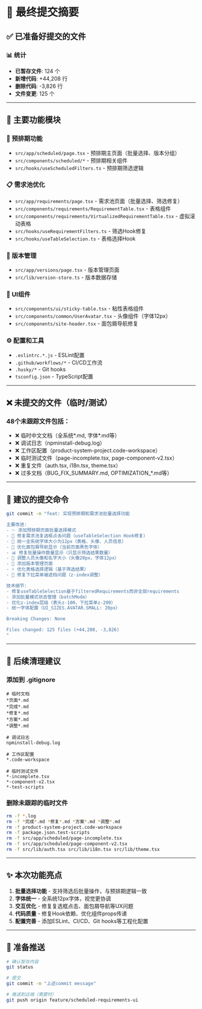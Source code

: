 # 🎉 最终提交摘要

## ✅ 已准备好提交的文件

### 📊 统计
- **已暂存文件**: 124 个
- **新增代码**: +44,208 行
- **删除代码**: -3,826 行
- **文件变更**: 125 个

---

## 📁 主要功能模块

### 🎯 预排期功能
- `src/app/scheduled/page.tsx` - 预排期主页面（批量选择、版本分组）
- `src/components/scheduled/*` - 预排期相关组件
- `src/hooks/useScheduledFilters.ts` - 预排期筛选逻辑

### 📋 需求池优化
- `src/app/requirements/page.tsx` - 需求池页面（批量选择、筛选修复）
- `src/components/requirements/RequirementTable.tsx` - 表格组件
- `src/components/requirements/VirtualizedRequirementTable.tsx` - 虚拟滚动表格
- `src/hooks/useRequirementFilters.ts` - 筛选Hook修复
- `src/hooks/useTableSelection.ts` - 表格选择Hook

### 🔢 版本管理
- `src/app/versions/page.tsx` - 版本管理页面
- `src/lib/version-store.ts` - 版本数据存储

### 🎨 UI组件
- `src/components/ui/sticky-table.tsx` - 粘性表格组件
- `src/components/common/UserAvatar.tsx` - 头像组件（字体12px）
- `src/components/site-header.tsx` - 面包屑导航修复

### ⚙️ 配置和工具
- `.eslintrc.*.js` - ESLint配置
- `.github/workflows/*` - CI/CD工作流
- `.husky/*` - Git hooks
- `tsconfig.json` - TypeScript配置

---

## ❌ 未提交的文件（临时/测试）

### 48个未跟踪文件包括：
- ❌ 临时中文文档（全系统*.md, 字体*.md等）
- ❌ 调试日志（npminstall-debug.log）
- ❌ 工作区配置（product-system-project.code-workspace）
- ❌ 临时测试文件（page-incomplete.tsx, page-component-v2.tsx）
- ❌ 重复文件（auth.tsx, i18n.tsx, theme.tsx）
- ❌ 过多文档（BUG_FIX_SUMMARY.md, OPTIMIZATION_*.md等）

---

## 🚀 建议的提交命令

```bash
git commit -m "feat: 实现预排期和需求池批量选择功能

主要改进:
- ✨ 添加预排期页面批量选择模式
- 🐛 修复需求池复选框点击问题（useTableSelection Hook修复）
- 🎨 统一全系统字体大小为12px（表格、头像、人员信息）
- 🔧 优化面包屑导航显示（当前页面黑色字体）
- 📊 修复批量操作数量显示（只显示筛选结果数量）
- 🎯 调整人员头像和名字大小（头像20px，字体12px）
- 📝 添加版本管理页面
- ⚡ 优化表格选择逻辑（基于筛选结果）
- 🔄 修复下拉菜单被遮挡问题（z-index调整）

技术细节:
- 修复useTableSelection基于filteredRequirements而非全部requirements
- 添加批量模式状态管理（batchMode）
- 优化z-index层级（表头z-100，下拉菜单z-200）
- 统一字体配置（UI_SIZES.AVATAR.SMALL: 20px）

Breaking Changes: None

Files changed: 125 files (+44,208, -3,826)
"
```

---

## 📝 后续清理建议

### 添加到 .gitignore
```gitignore
# 临时文档
*页面*.md
*完成*.md
*修复*.md
*方案*.md
*调整*.md

# 调试日志
npminstall-debug.log

# 工作区配置
*.code-workspace

# 临时测试文件
*-incomplete.tsx
*-component-v2.tsx
*-test-scripts
```

### 删除未跟踪的临时文件
```bash
rm -f *.log
rm -f *完成*.md *修复*.md *方案*.md *调整*.md
rm -f product-system-project.code-workspace
rm -f package.json.test-scripts
rm -f src/app/scheduled/page-incomplete.tsx
rm -f src/app/scheduled/page-component-v2.tsx
rm -f src/lib/auth.tsx src/lib/i18n.tsx src/lib/theme.tsx
```

---

## ✨ 本次功能亮点

1. **批量选择功能** - 支持筛选后批量操作，与预排期逻辑一致
2. **字体统一** - 全系统12px字体，视觉更协调
3. **交互优化** - 修复复选框点击、面包屑导航等UX问题
4. **代码质量** - 修复Hook依赖、优化组件props传递
5. **配置完善** - 添加ESLint、CI/CD、Git hooks等工程化配置

---

## 🎯 准备推送

```bash
# 确认暂存内容
git status

# 提交
git commit -m "上述commit message"

# 推送到远端（需要时）
git push origin feature/scheduled-requirements-ui
```

